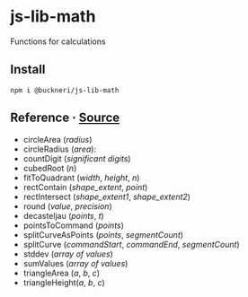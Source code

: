 # js-lib-math

Functions for calculations

## Install

```
npm i @buckneri/js-lib-math
```

## Reference · [Source](https://github.com/ibuckner/js-lib/blob/master/packages/js-lib-math/src/js-lib-math.ts)

* circleArea (*radius*)
* circleRadius (*area*):
* countDigit (*significant digits*)
* cubedRoot (*n*)
* fitToQuadrant (*width*, *height*, *n*)
* rectContain (*shape_extent*, *point*)
* rectIntersect (*shape_extent1*, *shape_extent2*)
* round (*value*, *precision*)
* decasteljau (*points*, *t*)
* pointsToCommand (*points*)
* splitCurveAsPoints (*points*, *segmentCount*)
* splitCurve (*commandStart*, *commandEnd*, *segmentCount*)
* stddev (*array of values*)
* sumValues (*array of values*)
* triangleArea (*a*, *b*, *c*)
* triangleHeight(*a*, *b*, *c*)